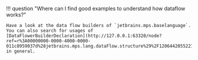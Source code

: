 !!! question "Where can I find good examples to understand how dataflow works?"

    Have a look at the data flow builders of `jetbrains.mps.baselanguage`. You can also search for usages of
    [DataFlowerBuilderDeclaration](http://127.0.0.1:63320/node?ref=r%3A00000000-0000-4000-0000-011c8959037d%28jetbrains.mps.lang.dataFlow.structure%29%2F1206442055221)
    in general.

